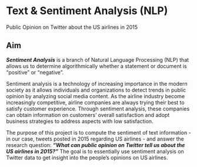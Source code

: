 # Text & Sentiment Analysis (NLP)
Public Opinion on Twitter about the US airlines in 2015

## Aim

***Sentiment Analysis*** is a branch of Natural Language Processing (NLP) that allows us to determine algorithmically whether a statement or document is “positive” or “negative”.

Sentiment analysis is a technology of increasing importance in the modern society as it allows individuals and organizations to detect trends in public opinion by analyzing social media content. As the airline industry become increasingly competitive, airline companies are always trying their best to satisfy customer experience. Through sentiment analysis, these companies can obtain information on customers’ overall satisfaction and adopt business strategies to address aspects with low satisfaction.

The purpose of this project is to compute the sentiment of text information - in our case, tweets posted in 2015 regarding US airlines - and answer the research question: ***“What can public opinion on Twitter tell us about the US airlines in 2015?”*** The goal is to essentially use sentiment analysis on Twitter data to get insight into the people’s opinions on US airlines.
